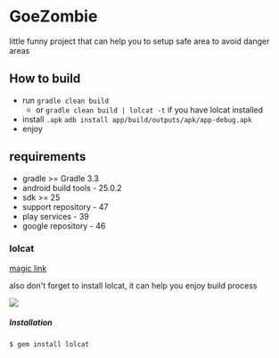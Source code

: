 # GoeZombie

little funny project that can help you to setup safe area to avoid danger areas

## How to build

- run `gradle clean build`
  - or `gradle clean build | lolcat -t` if you have lolcat installed
- install `.apk` `adb install app/build/outputs/apk/app-debug.apk`
- enjoy

## requirements
* gradle >= Gradle 3.3
* android build tools - 25.0.2
* sdk >= 25
* support repository - 47
* play services - 39
* google repository - 46



### lolcat
[magic link](https://github.com/busyloop/lolcat)

also don't forget to install lolcat, it can help you enjoy build process

![](https://github.com/busyloop/lolcat/raw/master/ass/screenshot.png)

##### Installation

```
$ gem install lolcat
``` 
